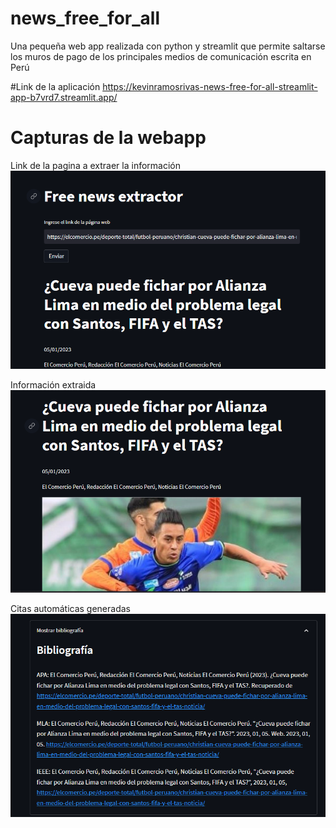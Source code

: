 # news_free_for_all
Una pequeña web app realizada con python y streamlit que permite saltarse los muros de pago de los principales medios de comunicación escrita en Perú

#Link de la aplicación
https://kevinramosrivas-news-free-for-all-streamlit-app-b7vrd7.streamlit.app/

# Capturas de la webapp

Link de la pagina a extraer la información
<img src="img0.png">

Información extraida
<img src="img1.png">

Citas automáticas generadas
<img src="img2.png">

